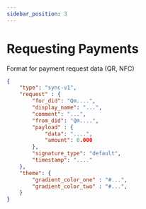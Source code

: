```yaml
---
sidebar_position: 3
---
```


# Requesting Payments

Format for payment request data (QR, NFC)

```json title="Example incoming payment request"
{
    "type": "sync-v1",
    "request" : {
        "for_did": "Qm....",
        "display_name": "...",
        "comment": "...",
        "from_did": "Qm....",
        "payload" : {
            "data": "....",
            "amount": 0.000
        },
        "signature_type": "default",
        "timestamp": "...."
    },
    "theme": {
        "gradient_color_one" : "#...",
        "gradient_color_two" : "#...",
    }
}
```
